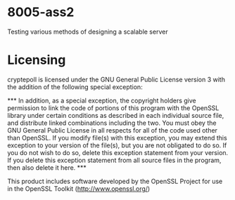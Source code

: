 # 8005-ass2
Testing various methods of designing a scalable server

# Licensing
cryptepoll is licensed under the GNU General Public License version 3
with the addition of the following special exception:

\*\*\*
In addition, as a special exception, the copyright holders give
permission to link the code of portions of this program with the
OpenSSL library under certain conditions as described in each
individual source file, and distribute linked combinations
including the two.
You must obey the GNU General Public License in all respects
for all of the code used other than OpenSSL.  If you modify
file(s) with this exception, you may extend this exception to your
version of the file(s), but you are not obligated to do so.  If you
do not wish to do so, delete this exception statement from your
version.  If you delete this exception statement from all source
files in the program, then also delete it here.
\*\*\*

This product includes software developed by the OpenSSL Project
for use in the OpenSSL Toolkit (http://www.openssl.org/)
